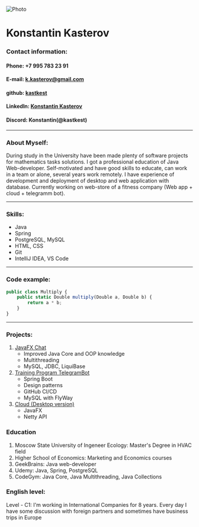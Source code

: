 
![Photo](https://user-images.githubusercontent.com/96120687/172063182-de03e77c-6034-4aac-90fa-ce6acfd90d76.jpg)
# **Konstantin Kasterov**
### **Contact information:**
#### **Phone:** +7 995 783 23 91
#### **E-mail:** k.kasterov@gmail.com
#### **github:** [kastkest](https://github.com/kastkest)
#### **LinkedIn:** [Konstantin Kasterov](https://www.linkedin.com/in/konstantin-kasterov-78329985/)
#### **Discord:** Konstantin(@kastkest)
***
### **About Myself:**
During study in the University have been made plenty of software projects for mathematics tasks solutions. I got a professional education of Java Web-developer.
Self-motivated and have good skills to educate, can work in a team or alone, several years work remotely. I have experience of development and deployment of desktop 
and web application with database. Currently working on web-store of a fitness company (Web app + cloud + telegramm bot).  
***
### **Skills:**
 * Java 
 * Spring
 * PostgreSQL, MySQL
 * HTML, CSS
 * Git
 * IntelliJ IDEA, VS Code
***
### **Code example:**
```javascript
public class Multiply {
    public static Double multiply(Double a, Double b) {
        return a * b;
    }
}
```
***
### **Projects:**
1. [JavaFX Chat](https://github.com/kastkest/simpleChat)
    * Improved Java Core and OOP knowledge
    * Multithreading
    * MySQL, JDBC, LiquiBase
2. [Training Program TelegramBot](https://github.com/kastkest/training_program-telegrambot)
    * Spring Boot 
    * Design patterns
    * GitHub CI/CD
    * MySQL with FlyWay
3. [Cloud (Desktop version)](https://github.com/kastkest/biomech_warehouse)
    * JavaFX
    * Netty API
### **Education**
1. Moscow State University of Ingeneer Ecology: Master's Degree in HVAC field
2. Higher School of Economics: Marketing and Economics courses
3. GeekBrains: Java web-developer
4. Udemy: Java, Spring, PostgreSQL
5. CodeGym: Java Core, Java Multithreading, Java Collections
### **English level:**
Level - C1: I'm working in International Companies for 8 years. Every day I have some discussion with foreign partners and sometimes have business trips in Europe
